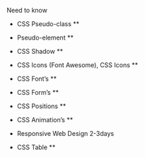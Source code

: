 Need to know
- CSS Pseudo-class **
- Pseudo-element **
- CSS Shadow ** 

- CSS Icons (Font Awesome), CSS Icons **
- CSS Font’s **
- CSS Form’s **
- CSS Positions **

- CSS Animation’s **

- Responsive Web Design 2-3days

- CSS Table **